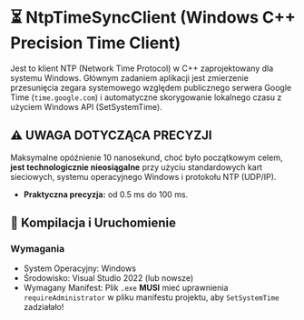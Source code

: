 # ⏳ NtpTimeSyncClient (Windows C++ Precision Time Client)

Jest to klient NTP (Network Time Protocol) w C++ zaprojektowany dla systemu Windows.
Głównym zadaniem aplikacji jest zmierzenie przesunięcia zegara systemowego względem publicznego serwera Google Time (`time.google.com`) i automatyczne skorygowanie lokalnego czasu z użyciem Windows API (SetSystemTime).

## ⚠️ UWAGA DOTYCZĄCA PRECYZJI

Maksymalne opóźnienie 10 nanosekund, choć było początkowym celem, **jest technologicznie nieosiągalne** przy użyciu standardowych kart sieciowych, systemu operacyjnego Windows i protokołu NTP (UDP/IP).
*   **Praktyczna precyzja:** od $0.5 \text{ ms}$ do $100 \text{ ms}$.

## 🚀 Kompilacja i Uruchomienie

### Wymagania
- System Operacyjny: Windows
- Środowisko: Visual Studio 2022 (lub nowsze)
- Wymagany Manifest: Plik `.exe` **MUSI** mieć uprawnienia `requireAdministrator` w pliku manifestu projektu, aby `SetSystemTime` zadziałało!